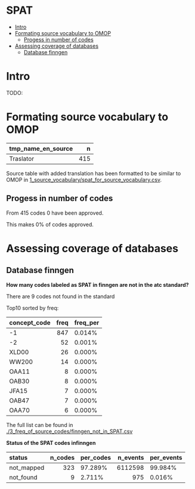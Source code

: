 SPAT
================

  - [Intro](#intro)
  - [Formating source vocabulary to
    OMOP](#formating-source-vocabulary-to-omop)
      - [Progess in number of codes](#progess-in-number-of-codes)
  - [Assessing coverage of databases](#assessing-coverage-of-databases)
      - [Database finngen](#database-finngen)

# Intro

TODO:

# Formating source vocabulary to OMOP

<div class="kable-table">

| tmp\_name\_en\_source |   n |
| :-------------------- | --: |
| Traslator             | 415 |

</div>

Source table with added translation has been formatted to be similar to
OMOP in
[1\_source\_vocabulary/spat\_for\_source\_vocabulary.csv](1_source_vocabulary/spat_for_source_vocabulary.csv).

## Progess in number of codes

From 415 codes 0 have been approved.

This makes 0% of codes approved.

# Assessing coverage of databases

## Database finngen

**How many codes labeled as SPAT in finngen are not in the atc
standard?**

There are 9 codes not found in the standard

Top10 sorted by freq:

<div class="kable-table">

| concept\_code | freq | freq\_per |
| :------------ | ---: | :-------- |
| \-1           |  847 | 0.014%    |
| \-2           |   52 | 0.001%    |
| XLD00         |   26 | 0.000%    |
| WW200         |   14 | 0.000%    |
| OAA11         |    8 | 0.000%    |
| OAB30         |    8 | 0.000%    |
| JFA15         |    7 | 0.000%    |
| OAB47         |    7 | 0.000%    |
| OAA70         |    6 | 0.000%    |

</div>

The full list can be found in
[./3\_freq\_of\_source\_codes/finngen\_not\_in\_SPAT.csv](./3_freq_of_source_codes/finngen_not_in_SPAT.csv)

**Status of the SPAT codes infinngen**

<div class="kable-table">

| status      | n\_codes | per\_codes | n\_events | per\_events |
| :---------- | -------: | :--------- | --------: | :---------- |
| not\_mapped |      323 | 97.289%    |   6112598 | 99.984%     |
| not\_found  |        9 | 2.711%     |       975 | 0.016%      |

</div>
